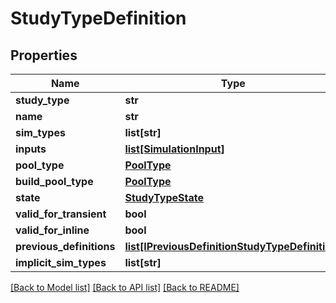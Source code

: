 # StudyTypeDefinition


## Properties
Name | Type | Description | Notes
------------ | ------------- | ------------- | -------------
**study_type** | **str** |  | 
**name** | **str** |  | 
**sim_types** | **list[str]** |  | 
**inputs** | [**list[SimulationInput]**](SimulationInput.md) |  | 
**pool_type** | [**PoolType**](PoolType.md) |  | 
**build_pool_type** | [**PoolType**](PoolType.md) |  | 
**state** | [**StudyTypeState**](StudyTypeState.md) |  | 
**valid_for_transient** | **bool** |  | 
**valid_for_inline** | **bool** |  | 
**previous_definitions** | [**list[IPreviousDefinitionStudyTypeDefinition]**](IPreviousDefinitionStudyTypeDefinition.md) |  | 
**implicit_sim_types** | **list[str]** |  | [optional] 

[[Back to Model list]](../README.md#documentation-for-models) [[Back to API list]](../README.md#documentation-for-api-endpoints) [[Back to README]](../README.md)


